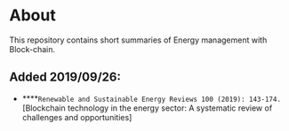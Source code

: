 # About
This repository contains short summaries of Energy management with Block-chain. 
## Added 2019/09/26:
  * ****`Renewable and Sustainable Energy Reviews 100 (2019): 143-174.` [Blockchain technology in the energy sector: A systematic review of challenges and opportunities]

